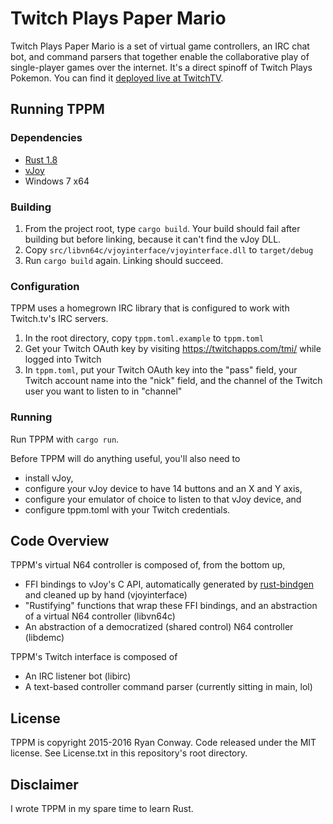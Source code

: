 # Twitch Plays Paper Mario
Twitch Plays Paper Mario is a set of virtual game controllers, an IRC chat bot, and command parsers that together enable the collaborative play of single-player games over the internet. It's a direct spinoff of Twitch Plays Pokemon. You can find it [deployed live at TwitchTV](http://www.twitch.tv/twitchplayspapermario).

## Running TPPM
### Dependencies
* [Rust 1.8](https://www.rust-lang.org)
* [vJoy](http://vjoystick.sourceforge.net/site/)
* Windows 7 x64

### Building
1. From the project root, type `cargo build`. Your build should fail after building but before linking, because it can't find the vJoy DLL.
2. Copy `src/libvn64c/vjoyinterface/vjoyinterface.dll` to `target/debug`
3. Run `cargo build` again. Linking should succeed.

### Configuration
TPPM uses a homegrown IRC library that is configured to work with Twitch.tv's IRC servers.

1. In the root directory, copy `tppm.toml.example` to `tppm.toml`
2. Get your Twitch OAuth key by visiting https://twitchapps.com/tmi/ while logged into Twitch
3. In `tppm.toml`, put your Twitch OAuth key into the "pass" field, your Twitch account name into the "nick" field, and the channel of the Twitch user you want to listen to in "channel"

### Running
Run TPPM with `cargo run`.

Before TPPM will do anything useful, you'll also need to
* install vJoy,
* configure your vJoy device to have 14 buttons and an X and Y axis,
* configure your emulator of choice to listen to that vJoy device, and
* configure tppm.toml with your Twitch credentials.

## Code Overview
TPPM's virtual N64 controller is composed of, from the bottom up,
* FFI bindings to vJoy's C API, automatically generated by [rust-bindgen](https://github.com/crabtw/rust-bindgen) and cleaned up by hand (vjoyinterface)
* "Rustifying" functions that wrap these FFI bindings, and an abstraction of a virtual N64 controller (libvn64c)
* An abstraction of a democratized (shared control) N64 controller (libdemc)

TPPM's Twitch interface is composed of
* An IRC listener bot (libirc)
* A text-based controller command parser (currently sitting in main, lol)

## License
TPPM is copyright 2015-2016 Ryan Conway. Code released under the MIT license. See License.txt in this repository's root directory.

## Disclaimer
I wrote TPPM in my spare time to learn Rust.

